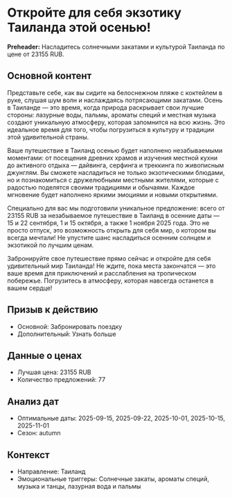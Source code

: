 # Откройте для себя экзотику Таиланда этой осенью!

**Preheader:** Насладитесь солнечными закатами и культурой Таиланда по цене от 23155 RUB.

## Основной контент

Представьте себе, как вы сидите на белоснежном пляже с коктейлем в руке, слушая шум волн и наслаждаясь потрясающими закатами. Осень в Таиланде — это время, когда природа раскрывает свои лучшие стороны: лазурные воды, пальмы, ароматы специй и местная музыка создают уникальную атмосферу, которая запомнится на всю жизнь. Это идеальное время для того, чтобы погрузиться в культуру и традиции этой удивительной страны.

Ваше путешествие в Таиланд осенью будет наполнено незабываемыми моментами: от посещения древних храмов и изучения местной кухни до активного отдыха — дайвинга, серфинга и треккинга по живописным джунглям. Вы сможете насладиться не только экзотическими блюдами, но и познакомиться с дружелюбными местными жителями, которые с радостью поделятся своими традициями и обычаями. Каждое мгновение будет наполнено яркими эмоциями и новыми открытиями.

Специально для вас мы подготовили уникальное предложение: всего от 23155 RUB за незабываемое путешествие в Таиланд в осенние даты — 15 и 22 сентября, 1 и 15 октября, а также 1 ноября 2025 года. Это не просто отпуск, это возможность открыть для себя мир, о котором вы всегда мечтали! Не упустите шанс насладиться осенним солнцем и экзотикой по лучшим ценам.

Забронируйте свое путешествие прямо сейчас и откройте для себя удивительный мир Таиланда! Не ждите, пока места закончатся — это ваше время для приключений и расслабления на тропическом побережье. Погрузитесь в атмосферу, которая навсегда останется в вашем сердце!

## Призыв к действию

- Основной: Забронировать поездку
- Дополнительный: Узнать больше

## Данные о ценах

- Лучшая цена: 23155 RUB
- Количество предложений: 77

## Анализ дат

- Оптимальные даты: 2025-09-15, 2025-09-22, 2025-10-01, 2025-10-15, 2025-11-01
- Сезон: autumn

## Контекст

- Направление: Таиланд
- Эмоциональные триггеры: Солнечные закаты, ароматы специй, музыка и танцы, лазурная вода и пальмы
